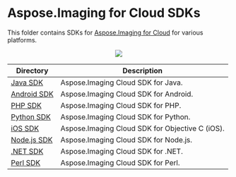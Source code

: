 # Aspose.Imaging for Cloud SDKs
This folder contains SDKs for [Aspose.Imaging for Cloud](http://www.aspose.com/cloud/imaging-api.aspx) for various platforms.

<p align="center">
  <a title="Download ZIP" href="https://github.com/aspose-imaging/Aspose.Imaging-for-Cloud/archive/master.zip">
	<img src="http://i.imgur.com/hwNhrGZ.png" />
  </a>
</p>

Directory | Description
--------- | -----------
[Java SDK](Aspose.Imaging-Cloud-SDK-for-Java) |  Aspose.Imaging Cloud SDK for Java.
[Android SDK](Aspose.Imaging-Cloud-SDK-for-Android) | Aspose.Imaging Cloud SDK for Android.
[PHP SDK](Aspose.Imaging-Cloud-SDK-for-PHP) | Aspose.Imaging Cloud SDK for PHP.
[Python SDK](Aspose.Imaging-Cloud-SDK-for-Python) | Aspose.Imaging Cloud SDK for Python.
[iOS SDK](Aspose.Imaging-Cloud-SDK-for-Objective-C) | Aspose.Imaging Cloud SDK for Objective C (iOS).
[Node.js SDK](Aspose.Imaging-Cloud-SDK-for-NodeJS) | Aspose.Imaging Cloud SDK for Node.js.
[.NET SDK](Aspose.Imaging-Cloud-SDK-for-.NET) | Aspose.Imaging Cloud SDK for .NET.
[Perl SDK](Aspose.Imaging-Cloud-SDK-for-Perl) | Aspose.Imaging Cloud SDK for Perl.